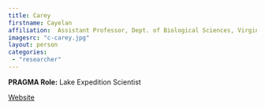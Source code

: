 ```yaml
---
title: Carey
firstname: Cayelan
affiliation:  Assistant Professor, Dept. of Biological Sciences, Virginia Tech
imagesrc: "c-carey.jpg"
layout: person
categories:
 - "researcher"
---
```


**PRAGMA Role:** Lake Expedition Scientist

[Website][1]

[1]: [http://www.carey.biol.vt.edu]
